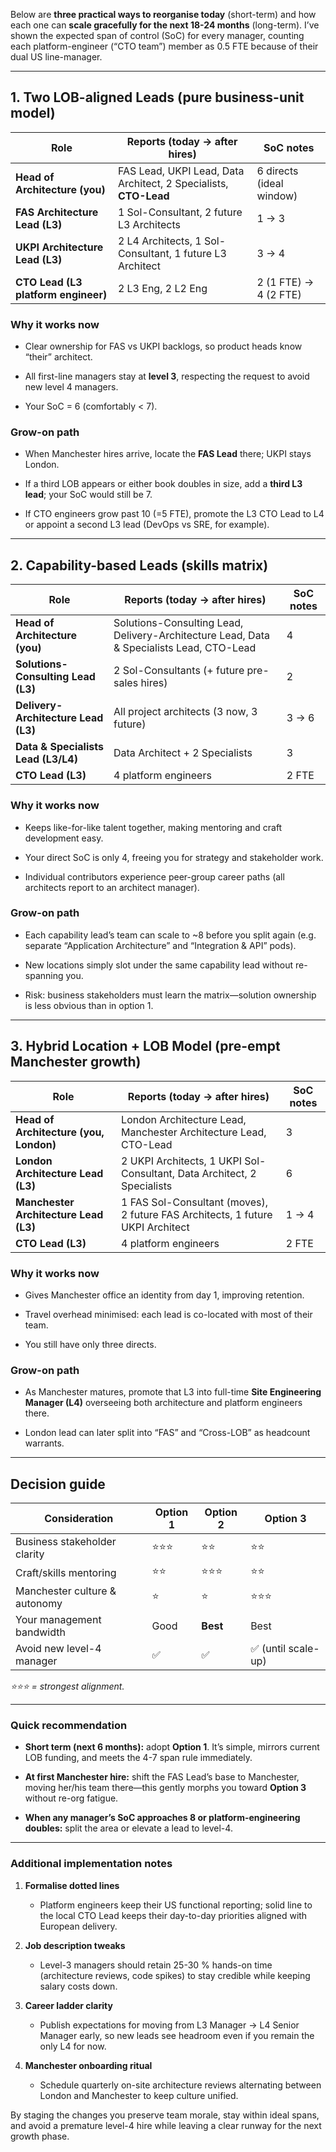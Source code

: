 Below are **three practical ways to reorganise today** (short-term) and how each one can **scale gracefully for the next 18-24 months** (long-term). I’ve shown the expected span of control (SoC) for every manager, counting each platform-engineer (“CTO team”) member as 0.5 FTE because of their dual US line-manager.

---

## 1. Two LOB-aligned Leads (pure business-unit model)

|Role|Reports (today → after hires)|SoC notes|
|---|---|---|
|**Head of Architecture (you)**|FAS Lead, UKPI Lead, Data Architect, 2 Specialists, **CTO-Lead**|6 directs (ideal window)|
|**FAS Architecture Lead (L3)**|1 Sol-Consultant, 2 future L3 Architects|1 → 3|
|**UKPI Architecture Lead (L3)**|2 L4 Architects, 1 Sol-Consultant, 1 future L3 Architect|3 → 4|
|**CTO Lead (L3 platform engineer)**|2 L3 Eng, 2 L2 Eng|2 (1 FTE) → 4 (2 FTE)|

### Why it works now

- Clear ownership for FAS vs UKPI backlogs, so product heads know “their” architect.
    
- All first-line managers stay at **level 3**, respecting the request to avoid new level 4 managers.
    
- Your SoC = 6 (comfortably < 7).
    

### Grow-on path

- When Manchester hires arrive, locate the **FAS Lead** there; UKPI stays London.
    
- If a third LOB appears or either book doubles in size, add a **third L3 lead**; your SoC would still be 7.
    
- If CTO engineers grow past 10 (=5 FTE), promote the L3 CTO Lead to L4 or appoint a second L3 lead (DevOps vs SRE, for example).
    

---

## 2. Capability-based Leads (skills matrix)

|Role|Reports (today → after hires)|SoC notes|
|---|---|---|
|**Head of Architecture (you)**|Solutions-Consulting Lead, Delivery-Architecture Lead, Data & Specialists Lead, CTO-Lead|4|
|**Solutions-Consulting Lead (L3)**|2 Sol-Consultants (+ future pre-sales hires)|2|
|**Delivery-Architecture Lead (L3)**|All project architects (3 now, 3 future)|3 → 6|
|**Data & Specialists Lead (L3/L4)**|Data Architect + 2 Specialists|3|
|**CTO Lead (L3)**|4 platform engineers|2 FTE|

### Why it works now

- Keeps like-for-like talent together, making mentoring and craft development easy.
    
- Your direct SoC is only 4, freeing you for strategy and stakeholder work.
    
- Individual contributors experience peer-group career paths (all architects report to an architect manager).
    

### Grow-on path

- Each capability lead’s team can scale to ~8 before you split again (e.g. separate “Application Architecture” and “Integration & API” pods).
    
- New locations simply slot under the same capability lead without re-spanning you.
    
- Risk: business stakeholders must learn the matrix—solution ownership is less obvious than in option 1.
    

---

## 3. Hybrid Location + LOB Model (pre-empt Manchester growth)

|Role|Reports (today → after hires)|SoC notes|
|---|---|---|
|**Head of Architecture (you, London)**|London Architecture Lead, Manchester Architecture Lead, CTO-Lead|3|
|**London Architecture Lead (L3)**|2 UKPI Architects, 1 UKPI Sol-Consultant, Data Architect, 2 Specialists|6|
|**Manchester Architecture Lead (L3)**|1 FAS Sol-Consultant (moves), 2 future FAS Architects, 1 future UKPI Architect|1 → 4|
|**CTO Lead (L3)**|4 platform engineers|2 FTE|

### Why it works now

- Gives Manchester office an identity from day 1, improving retention.
    
- Travel overhead minimised: each lead is co-located with most of their team.
    
- You still have only three directs.
    

### Grow-on path

- As Manchester matures, promote that L3 into full-time **Site Engineering Manager (L4)** overseeing both architecture and platform engineers there.
    
- London lead can later split into “FAS” and “Cross-LOB” as headcount warrants.
    

---

## Decision guide

|Consideration|Option 1|Option 2|Option 3|
|---|---|---|---|
|Business stakeholder clarity|⭐⭐⭐|⭐⭐|⭐⭐|
|Craft/skills mentoring|⭐⭐|⭐⭐⭐|⭐⭐|
|Manchester culture & autonomy|⭐|⭐|⭐⭐⭐|
|Your management bandwidth|Good|**Best**|Best|
|Avoid new level-4 manager|✅|✅|✅ (until scale-up)|

_⭐⭐⭐ = strongest alignment._

---

### Quick recommendation

- **Short term (next 6 months):** adopt **Option 1**. It’s simple, mirrors current LOB funding, and meets the 4-7 span rule immediately.
    
- **At first Manchester hire:** shift the FAS Lead’s base to Manchester, moving her/his team there—this gently morphs you toward **Option 3** without re-org fatigue.
    
- **When any manager’s SoC approaches 8 or platform-engineering doubles:** split the area or elevate a lead to level-4.
    

---

### Additional implementation notes

1. **Formalise dotted lines**
    
    - Platform engineers keep their US functional reporting; solid line to the local CTO Lead keeps their day-to-day priorities aligned with European delivery.
        
2. **Job description tweaks**
    
    - Level-3 managers should retain 25-30 % hands-on time (architecture reviews, code spikes) to stay credible while keeping salary costs down.
        
3. **Career ladder clarity**
    
    - Publish expectations for moving from L3 Manager → L4 Senior Manager early, so new leads see headroom even if you remain the only L4 for now.
        
4. **Manchester onboarding ritual**
    
    - Schedule quarterly on-site architecture reviews alternating between London and Manchester to keep culture unified.
        

By staging the changes you preserve team morale, stay within ideal spans, and avoid a premature level-4 hire while leaving a clear runway for the next growth phase.